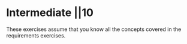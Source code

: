 # Intermediate ||10

These exercises assume that you know all the concepts covered in the requirements exercises. 